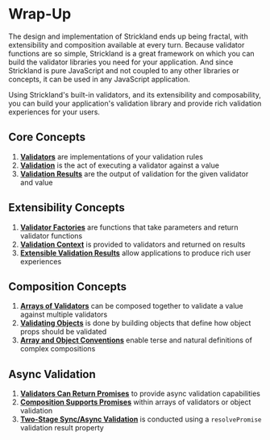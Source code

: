 # Wrap-Up

The design and implementation of Strickland ends up being fractal, with extensibility and composition available at every turn. Because validator functions are so simple, Strickland is a great framework on which you can build the validator libraries you need for your application. And since Strickland is pure JavaScript and not coupled to any other libraries or concepts, it can be used in any JavaScript application.

Using Strickland's built-in validators, and its extensibility and composability, you can build your application's validation library and provide rich validation experiences for your users.

## Core Concepts

1. **[Validators](/README.md#validators)** are implementations of your validation rules
1. **[Validation](/README.md#validation)** is the act of executing a validator against a value
1. **[Validation Results](/README.md#validation-results)** are the output of validation for the given validator and value

## Extensibility Concepts

1. **[Validator Factories](/docs/2-Extensiblity/ValidatorFactories.md)** are functions that take parameters and return validator functions
1. **[Validation Context](/docs/2-Extensibility/ValidationContext.md)** is provided to validators and returned on results
1. **[Extensible Validation Results](/docs/2-Extensibility/ValidationResults.md)** allow applications to produce rich user experiences

## Composition Concepts

1. **[Arrays of Validators](/docs/4-Composition/ArraysOfValidators.md)** can be composed together to validate a value against multiple validators
1. **[Validating Objects](/docs/4-Composition/ValidatingObjects.md)** is done by building objects that define how object props should be validated
1. **[Array and Object Conventions](/docs/4-Composition/Conventions.md)** enable terse and natural definitions of complex compositions

## Async Validation

1. **[Validators Can Return Promises](/docs/5-Async/README.md)** to provide async validation capabilities
1. **[Composition Supports Promises](/docs/5-Async/ValidatorArraysAndObjects.md)** within arrays of validators or object validation
1. **[Two-Stage Sync/Async Validation](/docs/5-Async/TwoStageValidation.md)** is conducted using a `resolvePromise` validation result property

